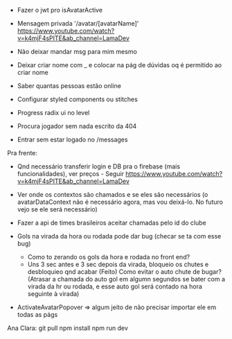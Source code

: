 - Fazer o jwt pro isAvatarActive

- Mensagem privada '/avatar/[avatarName]'
  https://www.youtube.com/watch?v=k4mjF4sPITE&ab_channel=LamaDev
- Não deixar mandar msg para mim mesmo

- Deixar criar nome com _ e colocar na pág de dúvidas oq é permitido ao criar nome
- Saber quantas pessoas estão online
- Configurar styled components ou stitches
- Progress radix ui no level

- Procura jogador sem nada escrito da 404
- Entrar sem estar logado no /messages

Pra frente:
  - Qnd necessário transferir login e DB pra o firebase (mais funcionalidades), ver preços - Seguir https://www.youtube.com/watch?v=k4mjF4sPITE&ab_channel=LamaDev
  - Ver onde os contextos são chamados e se eles são necessários (o avatarDataContext não é necessário agora, mas vou deixá-lo. No futuro vejo se ele será necessário)
  - Fazer a api de times brasileiros aceitar chamadas pelo id do clube

  - Gols na virada da hora ou rodada pode dar bug (checar se ta com esse bug)
    - Como to zerando os gols da hora e rodada no front end?
    - Uns 3 sec antes e 3 sec depois da virada, bloqueio os chutes e desbloquieo qnd acabar (Feito)
    Como evitar o auto chute de bugar? (Atrasar a chamada do auto gol em algumn segundos se bater com a virada da hr ou rodada, e esse auto gol será contado na hora seguinte à virada)

  - ActivateAvatarPopover => algum jeito de não precisar importar ele em todas as págs

  Ana Clara:
  git pull
  npm install
  npm run dev